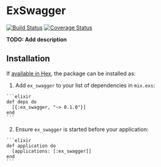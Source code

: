 # ExSwagger

[![Build Status](https://travis-ci.org/jonasschmidt/ex_swagger.svg?branch=travis)](https://travis-ci.org/jonasschmidt/ex_swagger) [![Coverage Status](https://coveralls.io/repos/github/jonasschmidt/ex_swagger/badge.svg?branch=coveralls)](https://coveralls.io/github/jonasschmidt/ex_swagger?branch=coveralls)

**TODO: Add description**

## Installation

If [available in Hex](https://hex.pm/docs/publish), the package can be installed as:

  1. Add `ex_swagger` to your list of dependencies in `mix.exs`:

    ```elixir
    def deps do
      [{:ex_swagger, "~> 0.1.0"}]
    end
    ```

  2. Ensure `ex_swagger` is started before your application:

    ```elixir
    def application do
      [applications: [:ex_swagger]]
    end
    ```

